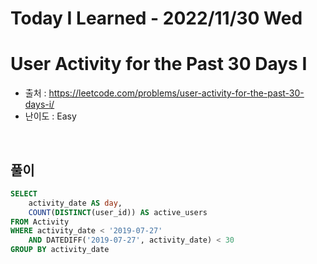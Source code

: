 # Today I Learned - 2022/11/30 Wed

# User Activity for the Past 30 Days I
- 출처 : https://leetcode.com/problems/user-activity-for-the-past-30-days-i/
- 난이도 : Easy
<br>

## 풀이
```sql
SELECT 
    activity_date AS day,
    COUNT(DISTINCT(user_id)) AS active_users
FROM Activity
WHERE activity_date < '2019-07-27'
    AND DATEDIFF('2019-07-27', activity_date) < 30
GROUP BY activity_date
```
